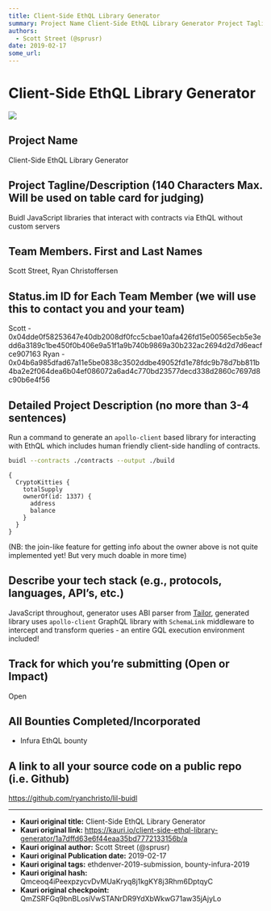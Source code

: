 ```yaml
---
title: Client-Side EthQL Library Generator
summary: Project Name Client-Side EthQL Library Generator Project Tagline/Description (140 Characters Max. Will be used on table card for judging) Buidl JavaScript libraries that interact with contracts via EthQL without custom servers Team Members. First and Last Names Scott Street, Ryan Christoffersen Status.im ID for Each Team Member (we will use this to contact you and your team) Scott - 0x04dde0f58253647e40db2008df0fcc5cbae10afa426fd15e00565ecb5e3edd6a3189c1be450f0b406e9a51f1a9b740b9869a30b232ac2694
authors:
  - Scott Street (@sprusr)
date: 2019-02-17
some_url: 
---
```


# Client-Side EthQL Library Generator

![](https://ipfs.infura.io/ipfs/QmZP61xH2YWo8orkRmeQA2Qi6nZ52d2zCfNUYPG1L1Qei7)



## Project Name

Client-Side EthQL Library Generator

## Project Tagline/Description (140 Characters Max. Will be used on table card for judging)

Buidl JavaScript libraries that interact with contracts via EthQL without custom servers

## Team Members. First and Last Names

Scott Street, Ryan Christoffersen

## Status.im ID for Each Team Member (we will use this to contact you and your team)

Scott - 0x04dde0f58253647e40db2008df0fcc5cbae10afa426fd15e00565ecb5e3edd6a3189c1be450f0b406e9a51f1a9b740b9869a30b232ac2694d2d7d6eacfce907163
Ryan - 0x04b6a985dfad67a11e5be0838c3502ddbe49052fd1e78fdc9b78d7bb811b4ba2e2f064dea6b04ef086072a6ad4c770bd23577decd338d2860c7697d8c90b6e4f56


## Detailed Project Description (no more than 3-4 sentences)

Run a command to generate an `apollo-client` based library for interacting with EthQL which includes human friendly client-side handling of contracts.

```sh
buidl --contracts ./contracts --output ./build
```

```gql
{
  CryptoKitties {
    totalSupply
    ownerOf(id: 1337) {
      address
      balance
    }
  }
}
```

(NB: the join-like feature for getting info about the owner above is not quite implemented yet! But very much doable in more time)

## Describe your tech stack (e.g., protocols, languages, API’s, etc.)

JavaScript throughout, generator uses ABI parser from [Tailor](https://github.com/JoinColony/tailor/), generated library uses `apollo-client` GraphQL library with `SchemaLink` middleware to intercept and transform queries - an entire GQL execution environment included!

## Track for which you’re submitting (Open or Impact)

Open

## All Bounties Completed/Incorporated

* Infura EthQL bounty

## A link to all your source code on a public repo (i.e. Github)

https://github.com/ryanchristo/lil-buidl






---

- **Kauri original title:** Client-Side EthQL Library Generator
- **Kauri original link:** https://kauri.io/client-side-ethql-library-generator/1a7dffd63e6f44eaa35bd7772133156b/a
- **Kauri original author:** Scott Street (@sprusr)
- **Kauri original Publication date:** 2019-02-17
- **Kauri original tags:** ethdenver-2019-submission, bounty-infura-2019
- **Kauri original hash:** Qmceoq4iPeexpzycvDvMUaKryq8j1kgKY8j3Rhm6DptqyC
- **Kauri original checkpoint:** QmZSRFGq9bnBLosiVwSTANrDR9YdXbWkwG71aw35jAjyLo




